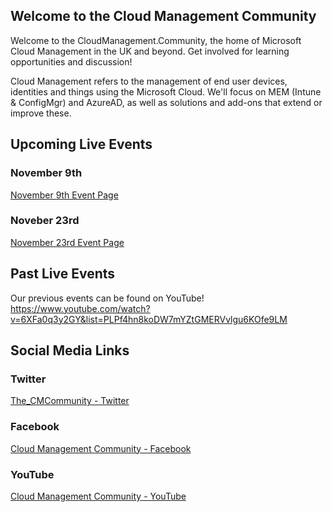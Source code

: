 ## Welcome to the Cloud Management Community

Welcome to the CloudManagement.Community, the home of Microsoft Cloud Management in the UK and beyond. Get involved for learning opportunities and discussion!

Cloud Management refers to the management of end user devices, identities and things using the Microsoft Cloud. We'll focus on MEM (Intune & ConfigMgr) and AzureAD, as well as solutions and add-ons that extend or improve these.

## Upcoming Live Events

### November 9th
[November 9th Event Page](November9th.md)

### Noveber 23rd
[November 23rd Event Page](November23rd.md)


## Past Live Events

Our previous events can be found on YouTube!
https://www.youtube.com/watch?v=6XFa0q3y2GY&list=PLPf4hn8koDW7mYZtGMERVvlgu6KOfe9LM





## Social Media Links

### Twitter
[The_CMCommunity - Twitter](https://twitter.com/the_cmcommunity)

### Facebook
[Cloud Management Community - Facebook](https://www.facebook.com/groups/cloudmc/)

### YouTube
[Cloud Management Community - YouTube](https://www.youtube.com/c/cloudmanagementcommunity)
